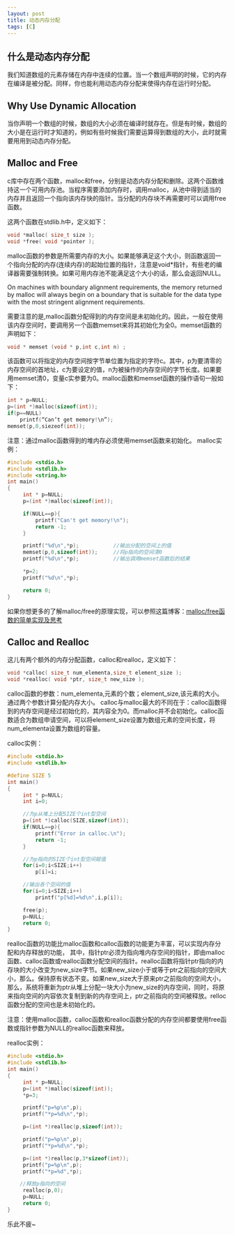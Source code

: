 ```yaml
---
layout: post
title: 动态内存分配
tags: [C]
---
```


## 什么是动态内存分配
我们知道数组的元素存储在内存中连续的位置。当一个数组声明的时候，它的内存在编译是被分配。同样，你也能利用动态内存分配来使得内存在运行时分配。
## Why Use Dynamic Allocation
当你声明一个数组的时候，数组的大小必须在编译时就存在。但是有时候，数组的大小是在运行时才知道的，例如有些时候我们需要运算得到数组的大小，此时就需要用用到动态内存分配。
## Malloc and Free
c库中存在两个函数，malloc和free，分别是动态内存分配和删除。这两个函数维持这一个可用内存池。当程序需要添加内存时，调用malloc，从池中得到适当的内存并且返回一个指向该内存快的指针。当分配的内存块不再需要时可以调用free函数。

这两个函数在stdlib.h中，定义如下：

```c
void *malloc( size_t size );
void *free( void *pointer );
```

malloc函数的参数是所需要内存的大小。如果能够满足这个大小，则函数返回一个指向分配的内存(连续内存)的起始位置的指针，注意是void*指针，有些老的编译器需要强制转换。如果可用内存池不能满足这个大小的话，那么会返回NULL。

On machines with boundary alignment requirements, the memory returned by malloc  will always begin on a boundary that is suitable for the data type with the most stringent alignment requirements. 

需要注意的是,malloc函数分配得到的内存空间是未初始化的。因此，一般在使用该内存空间时，要调用另一个函数memset来将其初始化为全0。memset函数的声明如下：

```c 
void * memset (void * p,int c,int n) ;
```
 
该函数可以将指定的内存空间按字节单位置为指定的字符c。其中，p为要清零的内存空间的首地址，c为要设定的值，n为被操作的内存空间的字节长度。如果要用memset清0，变量c实参要为0。malloc函数和memset函数的操作语句一般如下：

```c
int * p=NULL; 
p=(int *)malloc(sizeof(int)); 
if(p==NULL) 
    printf(“Can’t get memory!\n”); 
memset(p,0,siezeof(int));
```
注意：通过malloc函数得到的堆内存必须使用memset函数来初始化。
malloc实例：

```c
#include <stdio.h> 
#include <stdlib.h> 
#include <string.h> 
int main() 
{ 
     int * p=NULL; 
     p=(int *)malloc(sizeof(int));

     if(NULL==p){ 
         printf("Can't get memory!\n"); 
         return -1; 
     }

     printf("%d\n",*p);           //输出分配的空间上的值 
     memset(p,0,sizeof(int));     //将p指向的空间清0 
     printf("%d\n",*p);           //输出调用memset函数后的结果

     *p=2; 
     printf("%d\n",*p);

     return 0; 
}
```

如果你想更多的了解malloc/free的原理实现，可以参照这篇博客：[malloc/free函数的简单实现及思考](http://www.cnblogs.com/wuyuegb2312/archive/2013/05/03/3056309.html)

## Calloc and Realloc
这儿有两个额外的内存分配函数，calloc和realloc，定义如下：

```c
void *calloc( size_t num_elementa,size_t element_size );
void *realloc( void *ptr, size_t new_size );
```

calloc函数的参数：num_elementa,元素的个数；element_size,该元素的大小。通过两个参数计算分配内存大小。
calloc与malloc最大的不同在于：calloc函数得到的内存空间是经过初始化的，其内容全为0。而malloc并不会初始化。calloc函数适合为数组申请空间，可以将element_size设置为数组元素的空间长度，将num_elementa设置为数组的容量。

calloc实例：

```c
#include <stdio.h> 
#include <stdlib.h>

#define SIZE 5 
int main() 
{ 
     int * p=NULL; 
     int i=0;

     //为p从堆上分配SIZE个int型空间 
     p=(int *)calloc(SIZE,sizeof(int)); 
     if(NULL==p){ 
         printf("Error in calloc.\n"); 
         return -1; 
     }

     //为p指向的SIZE个int型空间赋值 
     for(i=0;i<SIZE;i++) 
         p[i]=i;

     //输出各个空间的值 
     for(i=0;i<SIZE;i++) 
         printf("p[%d]=%d\n",i,p[i]);

     free(p); 
     p=NULL; 
     return 0; 
}
```

realloc函数的功能比malloc函数和calloc函数的功能更为丰富，可以实现内存分配和内存释放的功能， 
其中，指针ptr必须为指向堆内存空间的指针，即由malloc函数、calloc函数或realloc函数分配空间的指针。realloc函数将指针ptr指向的内存块的大小改变为new_size字节。如果new_size小于或等于ptr之前指向的空间大小，那么。保持原有状态不变。如果new_size大于原来ptr之前指向的空间大小，那么，系统将重新为ptr从堆上分配一块大小为new_size的内存空间，同时，将原来指向空间的内容依次复制到新的内存空间上，ptr之前指向的空间被释放。relloc函数分配的空间也是未初始化的。

注意：使用malloc函数，calloc函数和realloc函数分配的内存空间都要使用free函数或指针参数为NULL的realloc函数来释放。

realloc实例：

```c
#include <stdio.h> 
#include <stdlib.h> 
int main() 
{ 
     int * p=NULL; 
     p=(int *)malloc(sizeof(int)); 
     *p=3;

     printf("p=%p\n",p); 
     printf("*p=%d\n",*p);

     p=(int *)realloc(p,sizeof(int));

     printf("p=%p\n",p); 
     printf("*p=%d\n",*p); 

     p=(int *)realloc(p,3*sizeof(int)); 
     printf("p=%p\n",p); 
     printf("*p=%d",*p);

    //释放p指向的空间 
     realloc(p,0); 
     p=NULL; 
     return 0; 
}
```

乐此不疲~
